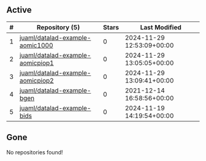 ## Active
| # | Repository (5) | Stars | Last Modified |
| --- | --- | --- | --- |
| 1 | [juaml/datalad-example-aomic1000](https://gin.g-node.org/juaml/datalad-example-aomic1000) | 0 | 2024-11-29 12:53:09+00:00 |
| 2 | [juaml/datalad-example-aomicpiop1](https://gin.g-node.org/juaml/datalad-example-aomicpiop1) | 0 | 2024-11-29 13:05:05+00:00 |
| 3 | [juaml/datalad-example-aomicpiop2](https://gin.g-node.org/juaml/datalad-example-aomicpiop2) | 0 | 2024-11-29 13:09:41+00:00 |
| 4 | [juaml/datalad-example-bgen](https://gin.g-node.org/juaml/datalad-example-bgen) | 0 | 2021-12-14 16:58:56+00:00 |
| 5 | [juaml/datalad-example-bids](https://gin.g-node.org/juaml/datalad-example-bids) | 0 | 2024-11-19 14:19:54+00:00 |

## Gone
No repositories found!
